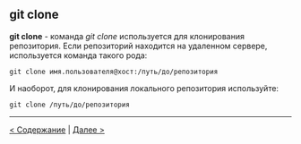 ## git clone
**git clone** - команда *git clone* используется для клонирования репозитория. Если репозиторий находится на удаленном сервере, используется команда такого рода:
```
git clone имя.пользователя@хост:/путь/до/репозитория
```

И наоборот, для клонирования локального репозитория используйте:
```
git clone /путь/до/репозитория
```

---
[< Содержание](./readme.md) | [Далее >](./other.md)